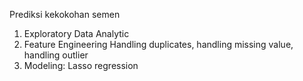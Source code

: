 Prediksi kekokohan semen

1. Exploratory Data Analytic
3. Feature Engineering
   Handling duplicates, handling missing value, handling outlier
5. Modeling: Lasso regression

